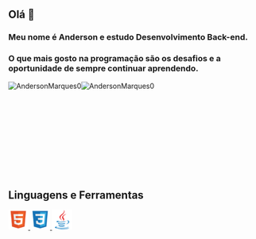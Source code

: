## Olá 👋

### Meu nome é Anderson e estudo Desenvolvimento Back-end.

### O que mais gosto na programação são os desafios e a oportunidade de sempre continuar aprendendo.

<div>
    <p>
        <img align="left" src="https://github-readme-stats.vercel.app/api?username=AndersonMarques0&show_icons-true&locale-en" alt="AndersonMarques0" />
    </p>
    <p>
        <img align="left" src="https://github-readme-stats.vercel.app/api/top-langs?username=AndersonMarques0&show_icons=true&locale=en&layout=compact"  alt="AndersonMarques0"/>
    </p>
    <br />
</div>

<br />
<br />
<br />
<br />
<br />
<br />
<br />
<br />
<br />
<br />

## Linguagens e Ferramentas

<p align="left">
    <a href="https://developer.mozilla.org/en-US/docs/Web/HTML" target="_blank" rel="external">
        <img src="icons/file_type_html_icon_130541.png" alt="HTML" width="40" height="40"> 
    </a>
    <a href="https://developer.mozilla.org/en-US/docs/Web/CSS" target="_blank" rel="external">
        <img src="icons/file_type_css_icon_130661.png" alt="CSS" width="40" height="40"> 
    </a>
    <a href="https://developer.mozilla.org/en-US/docs/Web/JavaScript" target="_blank" rel="external"
        <img src="icons/javascript_icon_130900.png" alt="JavaScript" width="40" height="40"> 
    </a>
    <a href="https://www.java.com/pt-BR/" target="_blank" rel="external">
        <img src="icons/java_original_logo_icon_146458.png" alt="Java" width="40" height="40"> 
    </a>
</p>

